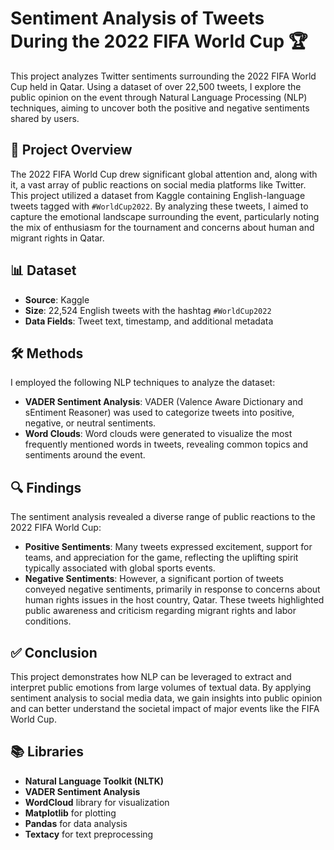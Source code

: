 # Sentiment Analysis of Tweets During the 2022 FIFA World Cup 🏆

This project analyzes Twitter sentiments surrounding the 2022 FIFA World Cup held in Qatar. Using a dataset of over 22,500 tweets, I explore the public opinion on the event through Natural Language Processing (NLP) techniques, aiming to uncover both the positive and negative sentiments shared by users.

## 📄 Project Overview
The 2022 FIFA World Cup drew significant global attention and, along with it, a vast array of public reactions on social media platforms like Twitter. This project utilized a dataset from Kaggle containing English-language tweets tagged with `#WorldCup2022`. By analyzing these tweets, I aimed to capture the emotional landscape surrounding the event, particularly noting the mix of enthusiasm for the tournament and concerns about human and migrant rights in Qatar.

## 📊 Dataset

- **Source**: Kaggle  
- **Size**: 22,524 English tweets with the hashtag `#WorldCup2022`  
- **Data Fields**: Tweet text, timestamp, and additional metadata  

## 🛠 Methods

I employed the following NLP techniques to analyze the dataset:

- **VADER Sentiment Analysis**: VADER (Valence Aware Dictionary and sEntiment Reasoner) was used to categorize tweets into positive, negative, or neutral sentiments.
- **Word Clouds**: Word clouds were generated to visualize the most frequently mentioned words in tweets, revealing common topics and sentiments around the event.

## 🔍 Findings

The sentiment analysis revealed a diverse range of public reactions to the 2022 FIFA World Cup:

- **Positive Sentiments**: Many tweets expressed excitement, support for teams, and appreciation for the game, reflecting the uplifting spirit typically associated with global sports events.
- **Negative Sentiments**: However, a significant portion of tweets conveyed negative sentiments, primarily in response to concerns about human rights issues in the host country, Qatar. These tweets highlighted public awareness and criticism regarding migrant rights and labor conditions.

## ✅ Conclusion

This project demonstrates how NLP can be leveraged to extract and interpret public emotions from large volumes of textual data. By applying sentiment analysis to social media data, we gain insights into public opinion and can better understand the societal impact of major events like the FIFA World Cup.

## 📚 Libraries

- **Natural Language Toolkit (NLTK)**
- **VADER Sentiment Analysis**
- **WordCloud** library for visualization
- **Matplotlib** for plotting
- **Pandas** for data analysis
- **Textacy** for text preprocessing
